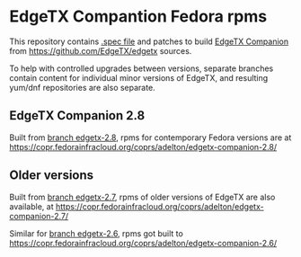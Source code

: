 
# EdgeTX Compantion Fedora rpms

This repository contains [.spec file](edgetx-companion.spec) and patches
to build [EdgeTX Companion](https://edgetx.org/) from
https://github.com/EdgeTX/edgetx sources.

To help with controlled upgrades between versions, separate branches
contain content for individual minor versions of EdgeTX, and resulting
yum/dnf repositories are also separate.

## EdgeTX Companion 2.8

Built from [branch edgetx-2.8](https://github.com/adelton/edgetx-fedora/tree/edgetx-2.8),
rpms for contemporary Fedora versions are at
https://copr.fedorainfracloud.org/coprs/adelton/edgetx-companion-2.8/

## Older versions

Built from [branch edgetx-2.7](https://github.com/adelton/edgetx-fedora/tree/edgetx-2.7),
rpms of older versions of EdgeTX are also available, at
https://copr.fedorainfracloud.org/coprs/adelton/edgetx-companion-2.7/

Similar for [branch edgetx-2.6](https://github.com/adelton/edgetx-fedora/tree/edgetx-2.6),
rpms got built to
https://copr.fedorainfracloud.org/coprs/adelton/edgetx-companion-2.6/

